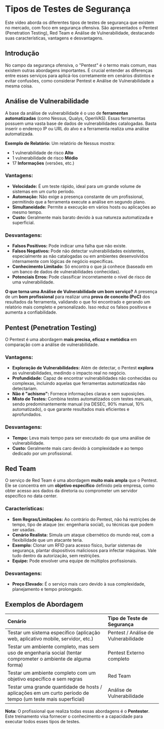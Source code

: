 # Tipos de Testes de Segurança

Este vídeo aborda os diferentes tipos de testes de segurança que existem no mercado, com foco em segurança ofensiva. São apresentados o Pentest (Penetration Testing), Red Team e Análise de Vulnerabilidade, destacando suas características, vantagens e desvantagens.

## Introdução

No campo da segurança ofensiva, o "Pentest" é o termo mais comum, mas existem outras abordagens importantes. É crucial entender as diferenças entre esses serviços para aplicá-los corretamente em cenários distintos e evitar confusões, como considerar Pentest e Análise de Vulnerabilidade a mesma coisa.

## Análise de Vulnerabilidade

A base da análise de vulnerabilidade é o uso de **ferramentas automatizadas** (como Nessus, Qualys, OpenVAS). Essas ferramentas possuem uma vasta base de dados de vulnerabilidades catalogadas. Basta inserir o endereço IP ou URL do alvo e a ferramenta realiza uma análise automatizada.

**Exemplo de Relatório:**
Um relatório de Nessus mostra:
- 1 vulnerabilidade de risco **Alto**
- 1 vulnerabilidade de risco **Médio**
- 17 **Informações** (versões, etc.)

### Vantagens:
* **Velocidade:** É um teste rápido, ideal para um grande volume de sistemas em um curto período.
* **Automação:** Não exige a presença constante de um profissional, permitindo que a ferramenta execute a análise em segundo plano.
* **Simultaneidade:** Permite a execução em vários hosts ou aplicações ao mesmo tempo.
* **Custo:** Geralmente mais barato devido à sua natureza automatizada e superficial.

### Desvantagens:
* **Falsos Positivos:** Pode indicar uma falha que não existe.
* **Falsos Negativos:** Pode não detectar vulnerabilidades existentes, especialmente as não catalogadas ou em ambientes desenvolvidos internamente com lógicas de negócio específicas.
* **Conhecimento Limitado:** Só encontra o que já conhece (baseado em um banco de dados de vulnerabilidades conhecidas).
* **Potenciais Erros:** Pode classificar incorretamente o nível de risco de uma vulnerabilidade.

**O que torna uma Análise de Vulnerabilidade um bom serviço?**
A presença de um **bom profissional** para realizar uma **prova de conceito (PoC)** dos resultados da ferramenta, validando o que foi encontrado e gerando um relatório mais completo e personalizado. Isso reduz os falsos positivos e aumenta a confiabilidade.

## Pentest (Penetration Testing)

O Pentest é uma abordagem **mais precisa, eficaz e metódica** em comparação com a análise de vulnerabilidade.

### Vantagens:
* **Exploração de Vulnerabilidades:** Além de detectar, o Pentest **explora** as vulnerabilidades, medindo o impacto real no negócio.
* **Profundidade:** Capaz de encontrar vulnerabilidades não conhecidas ou complexas, incluindo aquelas que ferramentas automatizadas não detectariam.
* **Não é "achismo":** Fornece informações claras e sem suposições.
* **Misto de Testes:** Combina testes automatizados com testes manuais, sendo predominantemente manual (na DESEC, 90% manual, 10% automatizado), o que garante resultados mais eficientes e aprofundados.

### Desvantagens:
* **Tempo:** Leva mais tempo para ser executado do que uma análise de vulnerabilidade.
* **Custo:** Geralmente mais caro devido à complexidade e ao tempo dedicado por um profissional.

## Red Team

O serviço de Red Team é uma abordagem **muito mais ampla** que o Pentest. Ele se concentra em um **objetivo específico** definido pela empresa, como obter acesso aos dados da diretoria ou comprometer um servidor específico no data center.

### Características:
* **Sem Regras/Limitações:** Ao contrário do Pentest, não há restrições de tempo, tipo de ataque (ex: engenharia social), ou técnicas que podem ser usadas.
* **Cenário Realista:** Simula um ataque cibernético do mundo real, com a flexibilidade que um atacante teria.
* **Exemplo:** Clonar um RFID para acesso físico, burlar sistemas de segurança, plantar dispositivos maliciosos para infectar máquinas. Vale tudo dentro da autorização, sem restrições.
* **Equipe:** Pode envolver uma equipe de múltiplos profissionais.

### Desvantagens:
* **Preço Elevado:** É o serviço mais caro devido à sua complexidade, planejamento e tempo prolongado.

## Exemplos de Abordagem

| Cenário                                                                                                                | Tipo de Teste de Segurança                 |
| :--------------------------------------------------------------------------------------------------------------------- | :----------------------------------------- |
| Testar um sistema específico (aplicação web, aplicativo mobile, servidor, etc.)                                        | Pentest / Análise de Vulnerabilidade       |
| Testar um ambiente completo, mas sem uso de engenharia social (tentar comprometer o ambiente de alguma forma)          | Pentest Externo completo                   |
| Testar um ambiente completo com um objetivo específico e sem regras                                                    | Red Team                                   |
| Testar uma grande quantidade de hosts / aplicações em um curto período de tempo (um teste mais superficial)           | Análise de Vulnerabilidade                 |

**Nota:** O profissional que realiza todas essas abordagens é o **Pentester**. Este treinamento visa fornecer o conhecimento e a capacidade para executar todos esses tipos de testes.
